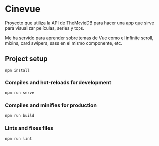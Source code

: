 # Cinevue

Proyecto que utiliza la API de TheMovieDB para hacer una app que sirve para visualizar películas, series y tops.

Me ha servido para aprender sobre temas de Vue como el infinite scroll, mixins, card swipers, sass en el mismo componente, etc.

## Project setup
```
npm install
```

### Compiles and hot-reloads for development
```
npm run serve
```

### Compiles and minifies for production
```
npm run build
```

### Lints and fixes files
```
npm run lint
```